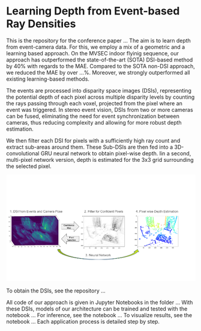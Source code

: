 # Learning Depth from Event-based Ray Densities

This is the repository for the conference paper ... The aim is to learn depth from event-camera data. For this, we employ a mix of a geometric and a learning based approach. On the MVSEC indoor flyinig sequence, our approach has outperformed the state-of-the-art (SOTA) DSI-based method by 40% with regards to the MAE. Compared to the SOTA non-DSI approach, we reduced the MAE by over ...%. Moreover, we strongly outperformed all existing learning-based methods.

The events are processed into disparity space images (DSIs), representing the potential depth of each pixel across multiple disparity levels by counting the rays passing through each voxel, projected from the pixel where an event was triggered. In stereo event vision, DSIs from two or more cameras can be fused, eliminating the need for event synchronization between cameras, thus reducing complexity and allowing for more robust depth estimation.

We then filter each DSI for pixels with a sufficiently high ray count and extract sub-areas around them. These Sub-DSIs are then fed into a 3D-convolutional GRU neural network to obtain pixel-wise depth. Iin a second, multi-pixel network version, depth is estimated for the 3x3 grid surrounding the selected pixel.

![Alt Text](assets/Framework_Figure_DoubleArrow.png)

To obtain the DSIs, see the repository ...

All code of our approach is given in Jupyter Notebooks in the folder ... With these DSIs, models of our architecture can be trained and tested with the notebook ... For inference, see the notebook ... To visualize results, see the notebook ... Each application process is detailed step by step.
